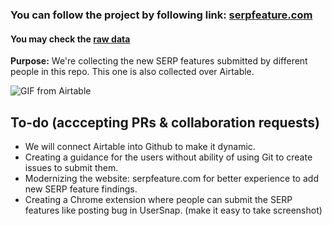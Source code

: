 ### You can follow the project by following link: [serpfeature.com](https://www.serpfeature.com) 

#### You may check the [raw data](https://airtable.com/shrYb54gEZ04XlMAk/tblNjzsW5tXeHrGqd) 

**Purpose:** We're collecting the new SERP features submitted by different people in this repo. This one is also collected over Airtable.

![GIF from Airtable](https://github.com/zeoagency/serp-feature-database/blob/main/serp-features.gif?raw=true)


## To-do (acccepting PRs & collaboration requests)
- We will connect Airtable into Github to make it dynamic.
- Creating a guidance for the users without ability of using Git to create issues to submit them.
- Modernizing the website: serpfeature.com for better experience to add new SERP feature findings.
- Creating a Chrome extension where people can submit the SERP features like posting bug in UserSnap. (make it easy to take screenshot)
